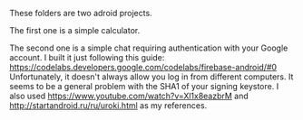 These folders are two adroid projects.

The first one is a simple calculator.

The second one is a simple chat requiring authentication with your Google account.
I built it just following this guide:
https://codelabs.developers.google.com/codelabs/firebase-android/#0
Unfortunately, it doesn't always allow you log in from different computers. It seems to be a general problem with the SHA1 of your signing keystore. I also used https://www.youtube.com/watch?v=Xl1x8eazbrM and http://startandroid.ru/ru/uroki.html as my references. 